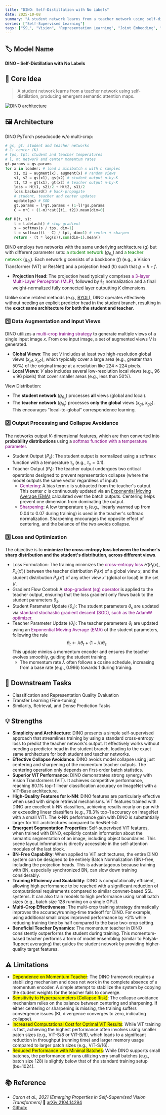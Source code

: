 ```yaml
---
title: "DINO: Self-Distillation with No Labels"
date: 2025-10-08
summary: "A student network learns from a teacher network using self-distillation, producing emergent semantic attention maps."
series: ["Self-Supervised Learning"]
tags: ["SSL", "Vision", "Representation Learning", "Joint Embedding", "Distillation Methods"]
---
```


<div class="model-card">

## 🏷️ Model Name
**DINO – Self-Distillation with No Labels**

## 🧠 Core Idea
> A student network learns from a teacher network using self-distillation, producing emergent semantic attention maps.

![DINO architecture](https://github.com/facebookresearch/dino/blob/main/.github/dino.gif?raw=true)

## 🖼️ Architecture

DINO PyTorch pseudocode w/o multi-crop:
```py
# gs, gt: student and teacher networks
# C: center (K)
# tps, tpt: student and teacher temperatures
# l, m: network and center momentum rates
gt.params = gs.params
for x in loader: # load a minibatch x with n samples
    x1, x2 = augment(x), augment(x) # random views
    s1, s2 = gs(x1), gs(x2) # student output n-by-K
    t1, t2 = gt(x1), gt(x2) # teacher output n-by-K
    loss = H(t1, s2)/2 + H(t2, s1)/2
    loss.backward() # back-propagate
    # student, teacher and center updates
    update(gs) # SGD
    gt.params = l*gt.params + (1-l)*gs.params
    C = m*C + (1-m)*cat([t1, t2]).mean(dim=0)

def H(t, s):
    t = t.detach() # stop gradient
    s = softmax(s / tps, dim=1)
    t = softmax((t - C) / tpt, dim=1) # center + sharpen
    return - (t * log(s)).sum(dim=1).mean()
```

DINO employs two networks with the same underlying architecture ($g$) but with different parameter sets: <text style="color:green">a student network</text> ($g_{\theta_s}$) and <text style="color:green">a teacher network</text> ($g_{\theta_t}$). Each network $g$ consists of a backbone ($f$) (e.g., a Vision Transformer (ViT) or ResNet) and a projection head ($h$) such that $g = h \circ f$.
  * **Projection Head**: The projection head typically comprises <text style="color:purple">a 3-layer Multi-Layer Perceptron (MLP)</text>, followed by $\ell_2$ normalization and a final weight-normalized fully connected layer outputting $K$ dimensions.

Unlike some related methods (e.g., [BYOL](BYOL.md)), DINO operates effectively without needing an explicit predictor head in the student branch, resulting in the **exact same architecture for both the student and teacher**.

### 1️⃣ Data Augmentation and Input Views
DINO utilizes a <text style="color:purple">multi-crop training strategy</text> to generate multiple views of a single input image $x$. From one input image, a set of augmented views $V$ is generated.
* **Global Views**: The set $V$ includes at least two high-resolution global views ($x_{g1}, x_{g2}$), which typically cover a large area (e.g., greater than 50%) of the original image at a resolution like $224 \times 224$ pixels.
* **Local Views**: $V$ also includes several low-resolution local views (e.g., $96 \times 96$ pixels) that cover smaller areas (e.g., less than 50%).

View Distribution:
* The **student network** ($g_{\theta_s}$) processes **all** views (global and local).
* The **teacher network** ($g_{\theta_t}$) processes **only the global** views ($x_{g1}, x_{g2}$). This encourages "local-to-global" correspondence learning.

### 2️⃣ Output Processing and Collapse Avoidance
The networks output $K$-dimensional features, which are then converted into **probability distributions** using a <text style="color:purple">softmax function with a temperature parameter</text>.
* Student Output ($P_s$): The student output is normalized using a softmax function with a temperature $\tau_s$ (e.g., $\tau_s = 0.1$).
* Teacher Output ($P_t$): The teacher output undergoes two critical operations designed to prevent representation collapse (where the model outputs the same vector regardless of input):
    * <text style="color:purple">Centering</text>: A bias term $c$ is subtracted from the teacher's output. This center $c$ is continuously updated via an [Exponential Moving Average (EMA)](https://en.wikipedia.org/wiki/Exponential_smoothing) calculated over the batch outputs. Centering helps prevent one dimension from dominating the output.
    * <text style="color:purple">Sharpening</text>: A low temperature $\tau_t$ (e.g., linearly warmed up from $0.04$ to $0.07$ during training) is used in the teacher's softmax normalization. Sharpening encourages the opposite effect of centering, and the balance of the two avoids collapse.

### 3️⃣ Loss and Optimization
The objective is to **minimize the cross-entropy loss between the teacher's sharp distribution and the student's distribution, across different views**.
* Loss Formulation: The training minimizes the <text style="color:purple">cross-entropy loss</text> $H(P_t(x), P_s(x'))$ between the teacher distribution $P_t(x)$ of a global view $x$, and the student distribution $P_s(x')$ of any other view $x'$ (global or local) in the set $V$.
* Gradient Flow Control: A <text style="color:purple">stop-gradient (sg) operator</text> is applied to the teacher output, ensuring that the loss gradient only flows back to the student parameters $\theta_s$.
* Student Parameter Update ($\theta_s$): The student parameters $\theta_s$ are updated via <text style="color:purple">standard stochastic gradient descent (SGD), such as the AdamW optimizer</text>.
* Teacher Parameter Update ($\theta_t$): The teacher parameters $\theta_t$ are updated using an <text style="color:purple">Exponential Moving Average (EMA)</text> of the student parameters, following the rule $$\theta_t \leftarrow \lambda\theta_t + (1-\lambda)\theta_s$$ This update mimics a momentum encoder and ensures the teacher evolves smoothly, guiding the student training.
  * The momentum rate $\lambda$ often follows a cosine schedule, increasing from a base rate (e.g., 0.996) towards 1 during training.

## 🎯 Downstream Tasks
- Classification and Representation Quality Evaluation
- Transfer Learning (Fine-tuning)
- Similarity, Retrieval, and Dense Prediction Tasks

## 💡 Strengths

- **Simplicity and Architecture**: DINO presents a simple self-supervised approach that streamlines training by using a standard cross-entropy loss to predict the teacher network's output. It effectively works without needing a predictor head in the student branch, leading to the exact same architecture for both student and teacher networks.
- **Effective Collapse Avoidance**: DINO avoids model collapse using just centering and sharpening of the momentum teacher outputs. The centering operation only depends on first-order batch statistics.
- **Superior ViT Performance**: DINO demonstrates strong synergy with Vision Transformers (ViT). It achieves competitive performance, reaching 80.1% top-1 linear classification accuracy on ImageNet with a ViT-Base architecture.
- **High-Quality Features for k-NN**: DINO features are particularly effective when used with simple retrieval mechanisms. ViT features trained with DINO are excellent k-NN classifiers, achieving results nearly on par with or exceeding linear classifiers (e.g., 78.3% top-1 accuracy on ImageNet with a small ViT). The k-NN performance gain with DINO is substantially larger for ViT architectures compared to ResNet-50.
- **Emergent Segmentation Properties**: Self-supervised ViT features, when trained with DINO, explicitly contain information about the semantic segmentation of an image, including object boundaries. This scene layout information is directly accessible in the self-attention modules of the last block.
- **BN-Free Capability**: When applied to ViT architectures, the entire DINO system can be designed to be entirely Batch Normalization (BN)-free, including the projection heads. This is advantageous because training with BN, especially synchronized BN, can slow down training considerably.
- **Training Efficiency and Scalability**: DINO is computationally efficient, allowing high performance to be reached with a significant reduction of computational requirements compared to similar convnet-based SSL systems. It can also train models to high performance using small batch sizes (e.g., batch size 128 running on a single GPU).
- **Multi-Crop Effectiveness**: The multi-crop training strategy dramatically improves the accuracy/running-time tradeoff for DINO. For example, using additional small crops improved performance by +2% while reducing training time by half compared to the base two-crop setting.
- **Beneficial Teacher Dynamics**: The momentum teacher in DINO consistently outperforms the student during training. This momentum-based teacher performs a form of model ensembling (similar to Polyak-Ruppert averaging) that guides the student network by providing higher-quality target features.

## ⚠️ Limitations
- <text style="background-color:yellow">Dependence on Momentum Teacher</text>: The DINO framework requires a stabilizing mechanism and does not work in the complete absence of a momentum encoder. A simple attempt to stabilize the system by copying the student weights for the teacher fails to converge.
- <text style="background-color:yellow">Sensitivity to Hyperparameters (Collapse Risk)</text>: The collapse avoidance mechanism relies on the balance between centering and sharpening. If either centering or sharpening is missing, the training suffers convergence issues (KL divergence converges to zero, indicating collapse).
- <text style="background-color:yellow">Increased Computational Cost for Optimal ViT Results</text>: While ViT training is fast, achieving the highest performance often involves using smaller patch sizes (e.g., ViT-S/8 or ViT-B/8), which leads to a significant reduction in throughput (running time) and larger memory usage compared to larger patch sizes (e.g., ViT-S/16).
- <text style="background-color:yellow">Reduced Performance with Minimal Batches</text>: While DINO supports small batches, the performance of runs utilizing very small batches (e.g., batch size 128) is slightly below that of the standard training setup (bs=1024).

## 📚 Reference
- *Caron et al., 2021*  _[Emerging Properties in Self-Supervised Vision Transformers]_  🔗 [arXiv:2104.14294](https://arxiv.org/abs/2104.14294)
- [Github:](https://github.com/facebookresearch/dino)
</div>